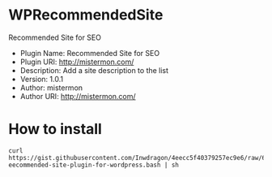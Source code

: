 # WPRecommendedSite
Recommended Site for SEO 

* Plugin Name: Recommended Site for SEO
* Plugin URI: http://mistermon.com/
* Description: Add a site description to the list
* Version: 1.0.1
* Author: mistermon
* Author URI: http://mistermon.com/

# How to install
````
curl https://gist.githubusercontent.com/Inwdragon/4eecc5f40379257ec9e6/raw/69a0890d95ebcb2c6a38a93cccd2008ac7c0daed/Install-eecommended-site-plugin-for-wordpress.bash | sh
````
